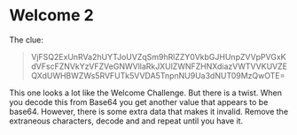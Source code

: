 # Welcome 2

The clue:

> VjFSQ2ExUnRVa2hUYTJoUVZqSm9hRlZZY0VkbGJHUnpZVVpPVGxKdVFscFZNVkYzVFZVeGNWVllaRkJXUlZWNFZHNXdiazVWTVVKUVZEQXdUWHBWZWs5RVFUTk5VVDA5TnpnNU9Ua3dNUT09MzQwOTE=

This one looks a lot like the Welcome Challenge. But there is a twist. When you decode this from Base64 you get another value that appears to be base64. However, there is some extra data that makes it invalid. Remove the extraneous characters, decode and and repeat until you have it.